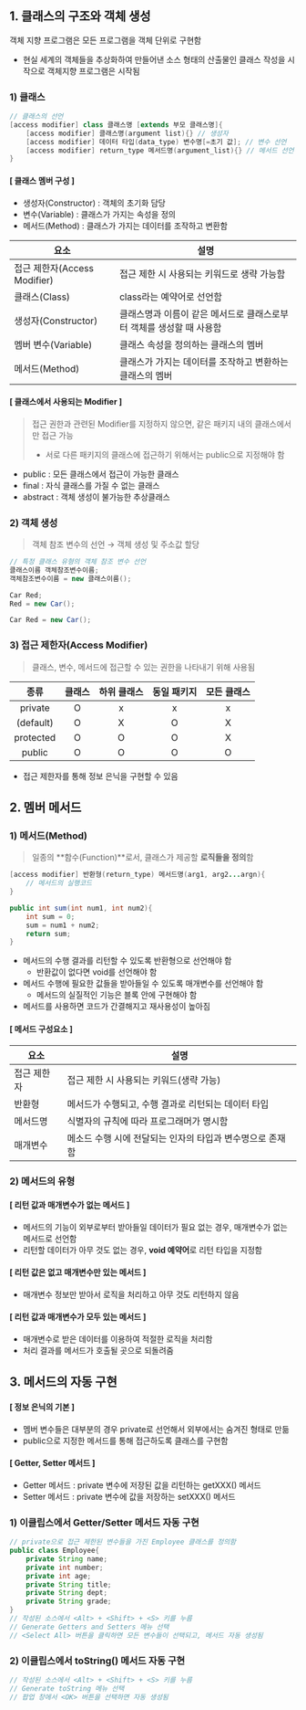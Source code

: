 ## 1. 클래스의 구조와 객체 생성

객체 지향 프로그램은 모든 프로그램을 객체 단위로 구현함

- 현실 세계의 객체들을 추상화하여 만들어낸 소스 형태의 산출물인 클래스 작성을 시작으로 객체지향 프로그램은 시작됨

### 1) 클래스

```java
// 클래스의 선언
[access modifier] class 클래스명 [extends 부모 클래스명]{
    [access modifier] 클래스명(argument list){} // 생성자
    [access modifier] 데이터 타입(data_type) 변수명[=초기 값]; // 변수 선언
    [access modifier] return_type 메서드명(argument_list){} // 메서드 선언
}
```

#### [ 클래스 멤버 구성 ]

- 생성자(Constructor) : 객체의 초기화 담당
- 변수(Variable) : 클래스가 가지는 속성을 정의
- 메서드(Method) : 클래스가 가지는 데이터를 조작하고 변환함

| 요소                         | 설명                                                         |
| ---------------------------- | ------------------------------------------------------------ |
| 접근 제한자(Access Modifier) | 접근 제한 시 사용되는 키워드로 생략 가능함                   |
| 클래스(Class)                | class라는 예약어로 선언함                                    |
| 생성자(Constructor)          | 클래스명과 이름이 같은 메서드로 클래스로부터 객체를 생성할 때 사용함 |
| 멤버 변수(Variable)          | 클래스 속성을 정의하는 클래스의 멤버                         |
| 메서드(Method)               | 클래스가 가지는 데이터를 조작하고 변환하는 클래스의 멤버     |

#### [ 클래스에서 사용되는 Modifier ]

> 접근 권한과 관련된 Modifier를 지정하지 않으면, 같은 패키지 내의 클래스에서만 접근 가능
>
> - 서로 다른 패키지의 클래스에 접근하기 위해서는 public으로 지정해야 함

- public : 모든 클래스에서 접근이 가능한 클래스
- final : 자식 클래스를 가질 수 없는 클래스
- abstract : 객체 생성이 불가능한 추상클래스



### 2) 객체 생성

> 객체 참조 변수의 선언 → 객체 생성 및 주소값 할당

```java
// 특정 클래스 유형의 객체 참조 변수 선언
클래스이름 객체참조변수이름;
객체참조변수이름 = new 클래스이름();

Car Red;
Red = new Car();

Car Red = new Car();
```



### 3) 접근 제한자(Access Modifier)

> 클래스, 변수, 메서드에 접근할 수 있는 권한을 나타내기 위해 사용됨

|   종류    | 클래스 | 하위 클래스 | 동일 패키지 | 모든 클래스 |
| :-------: | :----: | :---------: | :---------: | :---------: |
|  private  |   O    |      x      |      x      |      x      |
| (default) |   O    |      X      |      O      |      X      |
| protected |   O    |      O      |      O      |      X      |
|  public   |   O    |      O      |      O      |      O      |

- 접근 제한자를 통해 정보 은닉을 구현할 수 있음



## 2. 멤버 메서드

### 1) 메서드(Method)

> 일종의 **함수(Function)**로서, 클래스가 제공할 **로직들을 정의**함

```java
[access modifier] 반환형(return_type) 메서드명(arg1, arg2...argn){
    // 메서드의 실행코드
}

public int sum(int num1, int num2){
    int sum = 0;
    sum = num1 + num2;
    return sum;
}
```

- 메서드의 수행 결과를 리턴할 수 있도록 반환형으로 선언해야 함
  - 반환값이 없다면 void를 선언해야 함
- 메서드 수행에 필요한 값들을 받아들일 수 있도록 매개변수를 선언해야 함
  - 메서드의 실질적인 기능은 블록 안에 구현해야 함
- 메서드를 사용하면 코드가 간결해지고 재사용성이 높아짐

#### [ 메서드 구성요소 ]

| 요소        | 설명                                                      |
| ----------- | --------------------------------------------------------- |
| 접근 제한자 | 접근 제한 시 사용되는 키워드(생략 가능)                   |
| 반환형      | 메서드가 수행되고, 수행 결과로 리턴되는 데이터 타입       |
| 메서드명    | 식별자의 규칙에 따라 프로그래머가 명시함                  |
| 매개변수    | 메소드 수행 시에 전달되는 인자의 타입과 변수명으로 존재함 |



### 2) 메서드의 유형

#### [ 리턴 값과 매개변수가 없는 메서드 ]

- 메서드의 기능이 외부로부터 받아들일 데이터가 필요 없는 경우, 매개변수가 없는 메서드로 선언함
- 리턴할 데이터가 아무 것도 없는 경우, **void 예약어**로 리턴 타입을 지정함

#### [ 리턴 값은 없고 매개변수만 있는 메서드 ]

- 매개변수 정보만 받아서 로직을 처리하고 아무 것도 리턴하지 않음

#### [ 리턴 값과 매개변수가 모두 있는 메서드 ]

- 매개변수로 받은 데이터를 이용하여 적절한 로직을 처리함
- 처리 결과를 메서드가 호출될 곳으로 되돌려줌



## 3. 메서드의 자동 구현

#### [ 정보 은닉의 기본 ]

- 멤버 변수들은 대부분의 경우 private로 선언해서 외부에서는 숨겨진 형태로 만듦
- public으로 지정한 메서드를 통해 접근하도록 클래스를 구현함

#### [ Getter, Setter 메서드 ]

- Getter 메서드 : private 변수에 저장된 값을 리턴하는 getXXX() 메서드
- Setter 메서드 : private 변수에 값을 저장하는 setXXX() 메서드



### 1) 이클립스에서 Getter/Setter 메서드 자동 구현

```java
// private으로 접근 제한된 변수들을 가진 Employee 클래스를 정의함
public class Employee{
    private String name;
    private int number;
    private int age;
    private String title;
    private String dept;
    private String grade;
}
// 작성된 소스에서 <Alt> + <Shift> + <S> 키를 누름
// Generate Getters and Setters 메뉴 선택
// <Select All> 버튼을 클릭하면 모든 변수들이 선택되고, 메서드 자동 생성됨
```



### 2) 이클립스에서 toString() 메서드 자동 구현

```java
// 작성된 소스에서 <Alt> + <Shift> + <S> 키를 누름
// Generate toString 메뉴 선택
// 팝업 창에서 <OK> 버튼을 선택하면 자동 생성됨
```



